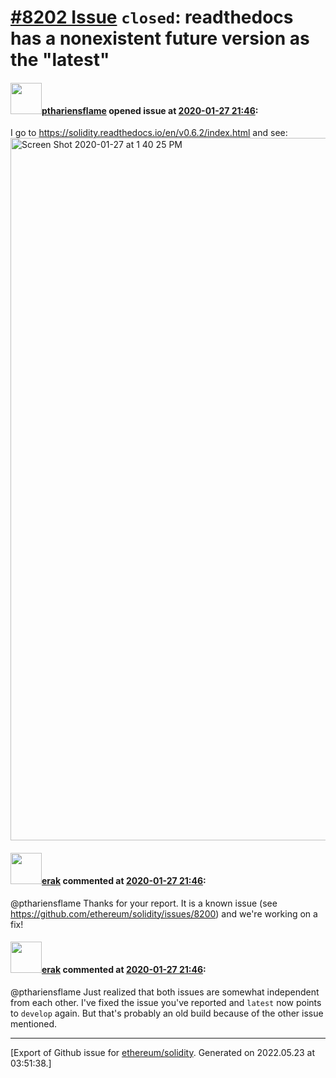# [\#8202 Issue](https://github.com/ethereum/solidity/issues/8202) `closed`: readthedocs has a nonexistent future version as the "latest"

#### <img src="https://avatars.githubusercontent.com/u/1847577?u=7ef700b8578dee18939da568a55fa28bbea0f78f&v=4" width="50">[pthariensflame](https://github.com/pthariensflame) opened issue at [2020-01-27 21:46](https://github.com/ethereum/solidity/issues/8202):

I go to https://solidity.readthedocs.io/en/v0.6.2/index.html and see:
<img width="1124" alt="Screen Shot 2020-01-27 at 1 40 25 PM" src="https://user-images.githubusercontent.com/1847577/73216703-56819500-410b-11ea-95bf-d2bfc58a3d56.png">


#### <img src="https://avatars.githubusercontent.com/u/20012009?u=61e903cf16bc5f3353db1d571401e2e71b6f61ed&v=4" width="50">[erak](https://github.com/erak) commented at [2020-01-27 21:46](https://github.com/ethereum/solidity/issues/8202#issuecomment-578989914):

@pthariensflame Thanks for your report. It is a known issue (see https://github.com/ethereum/solidity/issues/8200) and we're working on a fix!

#### <img src="https://avatars.githubusercontent.com/u/20012009?u=61e903cf16bc5f3353db1d571401e2e71b6f61ed&v=4" width="50">[erak](https://github.com/erak) commented at [2020-01-27 21:46](https://github.com/ethereum/solidity/issues/8202#issuecomment-579002305):

@pthariensflame Just realized that both issues are somewhat independent from each other. I've fixed the issue you've reported and `latest` now points to `develop` again. But that's probably an old build because of the other issue mentioned.


-------------------------------------------------------------------------------



[Export of Github issue for [ethereum/solidity](https://github.com/ethereum/solidity). Generated on 2022.05.23 at 03:51:38.]
